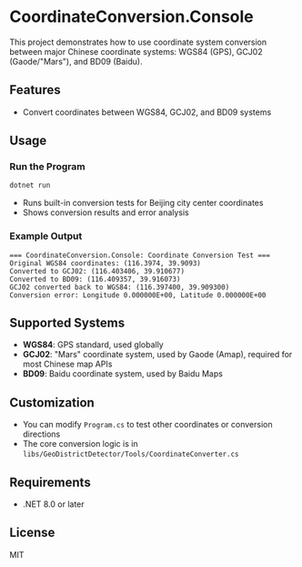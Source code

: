 # CoordinateConversion.Console

This project demonstrates how to use coordinate system conversion between major Chinese coordinate systems: WGS84 (GPS), GCJ02 (Gaode/"Mars"), and BD09 (Baidu).

## Features

- Convert coordinates between WGS84, GCJ02, and BD09 systems
## Usage

### Run the Program
```bash
dotnet run
```
- Runs built-in conversion tests for Beijing city center coordinates
- Shows conversion results and error analysis

### Example Output
```
=== CoordinateConversion.Console: Coordinate Conversion Test ===
Original WGS84 coordinates: (116.3974, 39.9093)
Converted to GCJ02: (116.403406, 39.910677)
Converted to BD09: (116.409357, 39.916073)
GCJ02 converted back to WGS84: (116.397400, 39.909300)
Conversion error: Longitude 0.000000E+00, Latitude 0.000000E+00
```

## Supported Systems
- **WGS84**: GPS standard, used globally
- **GCJ02**: "Mars" coordinate system, used by Gaode (Amap), required for most Chinese map APIs
- **BD09**: Baidu coordinate system, used by Baidu Maps

## Customization
- You can modify `Program.cs` to test other coordinates or conversion directions
- The core conversion logic is in `libs/GeoDistrictDetector/Tools/CoordinateConverter.cs`

## Requirements
- .NET 8.0 or later

## License
MIT
